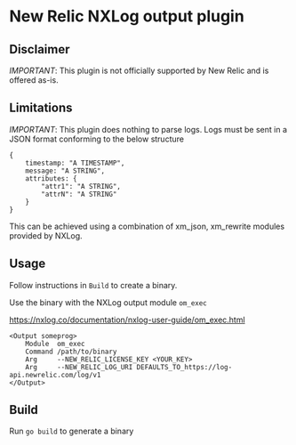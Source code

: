 # New Relic NXLog output plugin

## Disclaimer
*IMPORTANT*: This plugin is not officially supported by New Relic and
is offered as-is.

## Limitations
*IMPORTANT*: This plugin does nothing to parse logs. Logs must be sent
in a JSON format conforming to the below structure
```
{
    timestamp: "A TIMESTAMP",
    message: "A STRING",
    attributes: {
        "attr1": "A STRING",
        "attrN": "A STRING"
    }
}
```
This can be achieved using a combination of xm_json, xm_rewrite modules
provided by NXLog.

## Usage
Follow instructions in `Build` to create a binary.

Use the binary with the NXLog output module `om_exec`

https://nxlog.co/documentation/nxlog-user-guide/om_exec.html

```
<Output someprog>
    Module  om_exec
    Command /path/to/binary
    Arg     --NEW_RELIC_LICENSE_KEY <YOUR_KEY>
    Arg     --NEW_RELIC_LOG_URI DEFAULTS_TO_https://log-api.newrelic.com/log/v1
</Output>
```

## Build
Run `go build` to generate a binary